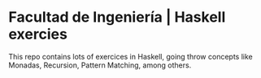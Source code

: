 # Facultad de Ingeniería | Haskell exercies
This repo contains lots of exercices in Haskell, going throw concepts like Monadas, Recursion, Pattern Matching, among others.
